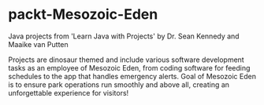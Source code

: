 # packt-Mesozoic-Eden
Java projects from 'Learn Java with Projects' by Dr. Sean Kennedy and Maaike van Putten
  
Projects are dinosaur themed and include various software development tasks as an employee of Mesozoic Eden, from coding software for feeding schedules to the app that handles emergency alerts. Goal of Mesozoic Eden is to ensure park operations run smoothly and above all, creating an unforgettable experience for visitors!